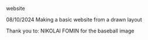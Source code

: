 website

08/10/2024
Making a basic website from a drawn layout


Thank you to:
NIKOLAI FOMIN	for the baseball image
